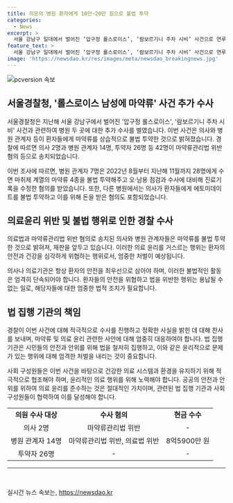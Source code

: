 ```yaml
---
title: 의문의 병원 환자에게 10만~20만 원으로 불법 투약
categories:
  - News
excerpt: >
  서울 강남구 일대에서 벌어진 ‘압구정 롤스로이스’, ‘람보르기니 주차 시비’ 사건으로 연루된 병원 두 곳에 대한 추가 수사 결과, 의사와 병원 관계자들이 환자들에게 마약류를 상습적으로 불법 투약한 것으로 드러났다. 서울경찰청 마약범죄수사대는 42명을 마약류관리법 위반 혐의 등으로 송치했고, 의사 2명의 재산에 대해서는 기소 전 추징 보전 결정을 받았다. 또한, 에토미데이트를 투약한 의사와 병원 관계자 9명도 약사법·보건범죄단속법 위반 혐의로 검찰에 송치되었으며, 에토미데이트 투약자들은 약사법 위반으로 과태료 처분을 받을 예정이다. 549차례에 걸친 불법 활동으로 수십 명의 피해자들이 발생한 이 사건은 사회적인 이슈로 더 크게 부각되고 있다.
feature_text: >
  서울 강남구 일대에서 벌어진 ‘압구정 롤스로이스’, ‘람보르기니 주차 시비’ 사건으로 연루된 병원 두 곳에 대한 추가 수사 결과, 의사와 병원 관계자들이 환자들에게 마약류를 상습적으로 불법 투약한 것으로 드러났다. 서울경찰청 마약범죄수사대는 42명을 마약류관리법 위반 혐의 등으로 송치했고, 의사 2명의 재산에 대해서는 기소 전 추징 보전 결정을 받았다. 또한, 에토미데이트를 투약한 의사와 병원 관계자 9명도 약사법·보건범죄단속법 위반 혐의로 검찰에 송치되었으며, 에토미데이트 투약자들은 약사법 위반으로 과태료 처분을 받을 예정이다. 549차례에 걸친 불법 활동으로 수십 명의 피해자들이 발생한 이 사건은 사회적인 이슈로 더 크게 부각되고 있다.
image: 'https://newsdao.kr/res/images/meta/newsdao_breakingnews.jpg'
---
```


<p><img src="https://newsdao.kr/res/images/meta/newsdao_breakingnews.jpg" alt="pcversion 속보" /></p>

<h2 data-ke-size="size26">서울경찰청, '롤스로이스 남성에 마약류' 사건 추가 수사</h2>

<p>서울경찰청은 지난해 서울 강남구에서 벌어진 '압구정 롤스로이스', '람보르기니 주차 시비' 사건과 관련하여 병원 두 곳에 대한 추가 수사를 벌였습니다. 이번 사건은 의사와 병원 관계자 등이 환자들에게 마약류를 상습적으로 불법 투약한 것으로 밝혀졌습니다. 경찰에 따르면 의사 2명과 병원 관계자 14명, 투약자 26명 등 42명이 마약류관리법 위반 혐의 등으로 송치되었습니다.</p>

<p data-ke-size="size16">이번 조사에 따르면, 병원 관계자 7명은 2022년 8월부터 지난해 11월까지 28명에게 수면 마취제 계열의 마약류 4종을 불법 투약해주고 오·남용 점검과 수사에 대비해 진료기록을 수정한 혐의를 받았습니다. 또한, 다른 병원에서는 의사가 환자들에게 에토미데이트를 불법 투약하고 이를 위해 돈을 받은 혐의도 포함되었습니다.</p>

<h2 data-ke-size="size26">의료윤리 위반 및 불법 행위로 인한 경찰 수사</h2>

<p>의료법과 마약류관리법 위반 혐의로 송치된 의사와 병원 관계자들은 마약류를 불법 투약한 것으로 밝혀져, 재판을 앞두고 있습니다. 이러한 의료 윤리를 거스르는 행위는 환자의 안전과 건강을 심각하게 위협하는 행위로서, 엄중한 처벌이 예상됩니다.</p>

<p data-ke-size="size16">의사나 의료기관은 항상 환자의 안전을 최우선으로 삼아야 하며, 이러한 불법적인 활동은 엄격히 단속되어야 합니다. 환자들의 안전을 위협하고 법을 위반한 행위는 용납될 수 없는 일로, 해당자들에 대한 엄중한 법적 조치가 필요합니다.</p>

<h2 data-ke-size="size26">법 집행 기관의 책임</h2>

<p>경찰이 이번 사건에 대해 적극적으로 수사를 진행하고 정확한 사실을 밝힌 데 대해 찬사를 보내며, 마약류 및 의료 윤리 관련한 사안에 대해 엄중히 대응하여야 합니다. 법 집행 기관은 시민들의 안전과 안위를 위해 법을 철저히 집행하고, 이와 같은 윤리적으로 문제가 있는 행위에 대해 엄격한 처벌을 내리는 것이 중요합니다.</p>

<p data-ke-size="size16">사회 구성원들은 이번 사건을 바탕으로 건강한 의료 시스템과 환경을 유지하기 위해 적극적으로 협조해야 하며, 윤리적인 의료 행위를 위해 노력해야 합니다. 공공의 안전과 안위를 위하여 의료 윤리를 준수하는 것은 절대적인 가치이며, 관련된 법 집행 기관과 사회 구성원들이 협력하여 이를 달성해야 합니다.</p>

<table>
  <tbody>
    <tr>
      <td style="text-align: center; height: 17px;"><b>의원 수사 대상</b></td>
      <td style="text-align: center; height: 17px;"><b>수사 혐의</b></td>
      <td style="text-align: center; height: 17px;"><b>현금 수수</b></td>
    </tr>
    <tr>
      <td style="text-align: center; height: 17px;">의사 2명</td>
      <td style="text-align: center; height: 17px;">마약류관리법 위반</td>
      <td style="text-align: center; height: 17px;">-</td>
    </tr>
    <tr>
      <td style="text-align: center; height: 17px;">병원 관계자 14명</td>
      <td style="text-align: center; height: 17px;">마약류관리법 위반, 의료법 위반</td>
      <td style="text-align: center; height: 17px;">8억5900만 원</td>
    </tr>
    <tr>
      <td style="text-align: center; height: 17px;">투약자 26명</td>
      <td style="text-align: center; height: 17px;">-</td>
      <td style="text-align: center; height: 17px;">-</td>
    </tr>
  </tbody>
</table>

<hr>

<p data-ke-size="size16">&nbsp;</p>
실시간 뉴스 속보는, <a href="https://newsdao.kr" rel="dofollow">https://newsdao.kr</a>


